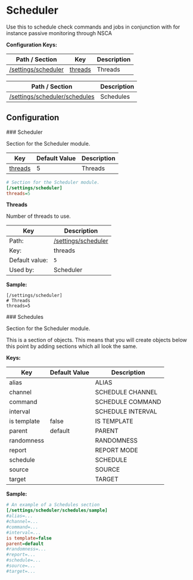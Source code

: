 # Scheduler

Use this to schedule check commands and jobs in conjunction with for instance passive monitoring through NSCA







**Configuration Keys:**



    
    
| Path / Section                              | Key                                     | Description |
|---------------------------------------------|-----------------------------------------|-------------|
| [/settings/scheduler](#/settings/scheduler) | [threads](#/settings/scheduler_threads) | Threads     |


| Path / Section                                                  | Description |
|-----------------------------------------------------------------|-------------|
| [/settings/scheduler/schedules](#/settings/scheduler/schedules) | Schedules   |





## Configuration

<a name="/settings/scheduler"/>
### Scheduler

Section for the Scheduler module.




| Key                                     | Default Value | Description |
|-----------------------------------------|---------------|-------------|
| [threads](#/settings/scheduler_threads) | 5             | Threads     |



```ini
# Section for the Scheduler module.
[/settings/scheduler]
threads=5

```




<a name="/settings/scheduler_threads"/>

**Threads**

Number of threads to use.





| Key            | Description                                 |
|----------------|---------------------------------------------|
| Path:          | [/settings/scheduler](#/settings/scheduler) |
| Key:           | threads                                     |
| Default value: | `5`                                         |
| Used by:       | Scheduler                                   |


**Sample:**

```
[/settings/scheduler]
# Threads
threads=5
```


<a name="/settings/scheduler/schedules"/>
### Schedules

Section for the Scheduler module.


This is a section of objects. This means that you will create objects below this point by adding sections which all look the same.


**Keys:**


| Key         | Default Value | Description        |
|-------------|---------------|--------------------|
| alias       |               | ALIAS              |
| channel     |               | SCHEDULE CHANNEL   |
| command     |               | SCHEDULE COMMAND   |
| interval    |               | SCHEDULE INTERVAL  |
| is template | false         | IS TEMPLATE        |
| parent      | default       | PARENT             |
| randomness  |               | RANDOMNESS         |
| report      |               | REPORT MODE        |
| schedule    |               | SCHEDULE           |
| source      |               | SOURCE             |
| target      |               | TARGET             |


**Sample:**

```ini
# An example of a Schedules section
[/settings/scheduler/schedules/sample]
#alias=...
#channel=...
#command=...
#interval=...
is template=false
parent=default
#randomness=...
#report=...
#schedule=...
#source=...
#target=...

```






